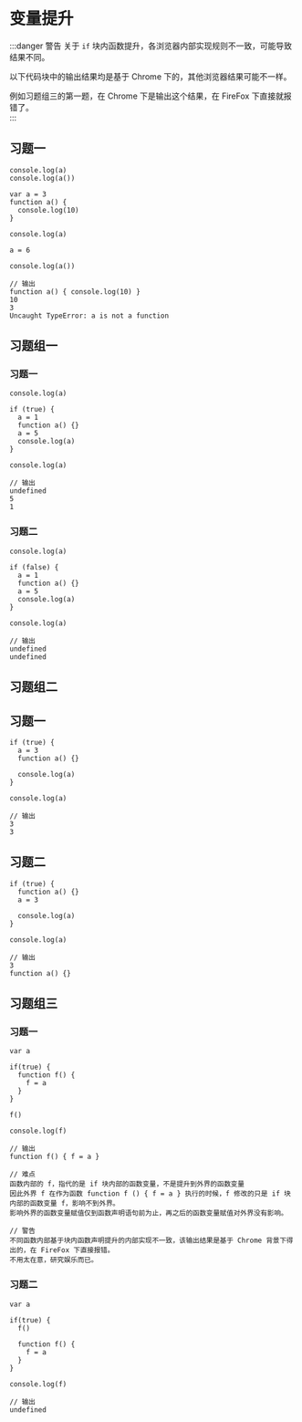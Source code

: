 # 变量提升

:::danger 警告
关于 `if` 块内函数提升，各浏览器内部实现规则不一致，可能导致结果不同。  

以下代码块中的输出结果均是基于 Chrome 下的，其他浏览器结果可能不一样。  

例如习题组三的第一题，在 Chrome 下是输出这个结果，在 FireFox 下直接就报错了。  
:::

## 习题一

```
console.log(a)
console.log(a())

var a = 3
function a() {
  console.log(10) 
}

console.log(a)   

a = 6

console.log(a())

// 输出
function a() { console.log(10) }
10
3
Uncaught TypeError: a is not a function
```

## 习题组一

### 习题一

```
console.log(a)

if (true) {
  a = 1
  function a() {}
  a = 5
  console.log(a)
}

console.log(a)

// 输出
undefined
5
1
```

### 习题二

```
console.log(a)

if (false) {
  a = 1
  function a() {}
  a = 5
  console.log(a)
}

console.log(a)

// 输出
undefined 
undefined
```

## 习题组二

## 习题一

```
if (true) {
  a = 3
  function a() {}

  console.log(a)
}

console.log(a)

// 输出
3 
3
```

## 习题二

```
if (true) {
  function a() {}
  a = 3

  console.log(a)
}

console.log(a)

// 输出
3
function a() {}
```

## 习题组三

### 习题一

```
var a

if(true) {
  function f() {
    f = a
  }
}

f()

console.log(f)

// 输出
function f() { f = a }

// 难点
函数内部的 f，指代的是 if 块内部的函数变量，不是提升到外界的函数变量
因此外界 f 在作为函数 function f () { f = a } 执行的时候，f 修改的只是 if 块内部的函数变量 f，影响不到外界。
影响外界的函数变量赋值仅到函数声明语句前为止，再之后的函数变量赋值对外界没有影响。

// 警告
不同函数内部基于块内函数声明提升的内部实现不一致，该输出结果是基于 Chrome 背景下得出的，在 FireFox 下直接报错。
不用太在意，研究娱乐而已。
```

### 习题二

```
var a

if(true) {
  f()
  
  function f() {
    f = a
  }
}

console.log(f)

// 输出
undefined
```
